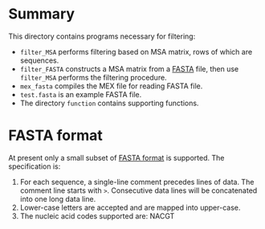 # Summary

This directory contains programs necessary for filtering:

- `filter_MSA` performs filtering based on MSA matrix, rows of which are sequences.
- `filter_FASTA` constructs a MSA matrix from a [FASTA][] file, then use `filter_MSA` performs the filtering procedure.
- `mex_fasta` compiles the MEX file for reading FASTA file.
- `test.fasta` is an example FASTA file.
- The directory `function` contains supporting functions.

[FASTA]: https://www.ncbi.nlm.nih.gov/BLAST/fasta.shtml

# FASTA format

At present only a small subset of [FASTA format][FASTA] is supported. The specification is:

1. For each sequence, a single-line comment precedes lines of data. The comment line starts with `>`. Consecutive data lines will be concatenated into one long data line.
2. Lower-case letters are accepted and are mapped into upper-case.
3. The nucleic acid codes supported are: NACGT
